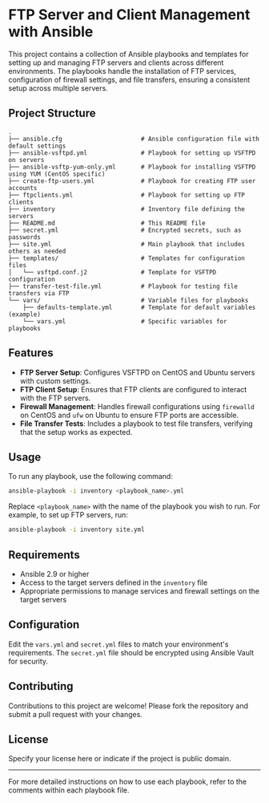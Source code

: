 
# FTP Server and Client Management with Ansible

This project contains a collection of Ansible playbooks and templates for setting up and managing FTP servers and clients across different environments. The playbooks handle the installation of FTP services, configuration of firewall settings, and file transfers, ensuring a consistent setup across multiple servers.

## Project Structure

```
.
├── ansible.cfg                      # Ansible configuration file with default settings
├── ansible-vsftpd.yml               # Playbook for setting up VSFTPD on servers
├── ansible-vsftp-yum-only.yml       # Playbook for installing VSFTPD using YUM (CentOS specific)
├── create-ftp-users.yml             # Playbook for creating FTP user accounts
├── ftpclients.yml                   # Playbook for setting up FTP clients
├── inventory                        # Inventory file defining the servers
├── README.md                        # This README file
├── secret.yml                       # Encrypted secrets, such as passwords
├── site.yml                         # Main playbook that includes others as needed
├── templates/                       # Templates for configuration files
│   └── vsftpd.conf.j2               # Template for VSFTPD configuration
├── transfer-test-file.yml           # Playbook for testing file transfers via FTP
└── vars/                            # Variable files for playbooks
    ├── defaults-template.yml        # Template for default variables (example)
    └── vars.yml                     # Specific variables for playbooks
```

## Features

- **FTP Server Setup**: Configures VSFTPD on CentOS and Ubuntu servers with custom settings.
- **FTP Client Setup**: Ensures that FTP clients are configured to interact with the FTP servers.
- **Firewall Management**: Handles firewall configurations using `firewalld` on CentOS and `ufw` on Ubuntu to ensure FTP ports are accessible.
- **File Transfer Tests**: Includes a playbook to test file transfers, verifying that the setup works as expected.

## Usage

To run any playbook, use the following command:

```bash
ansible-playbook -i inventory <playbook_name>.yml
```

Replace `<playbook_name>` with the name of the playbook you wish to run. For example, to set up FTP servers, run:

```bash
ansible-playbook -i inventory site.yml
```

## Requirements

- Ansible 2.9 or higher
- Access to the target servers defined in the `inventory` file
- Appropriate permissions to manage services and firewall settings on the target servers

## Configuration

Edit the `vars.yml` and `secret.yml` files to match your environment's requirements. The `secret.yml` file should be encrypted using Ansible Vault for security.

## Contributing

Contributions to this project are welcome! Please fork the repository and submit a pull request with your changes.

## License

Specify your license here or indicate if the project is public domain.

---

For more detailed instructions on how to use each playbook, refer to the comments within each playbook file.
